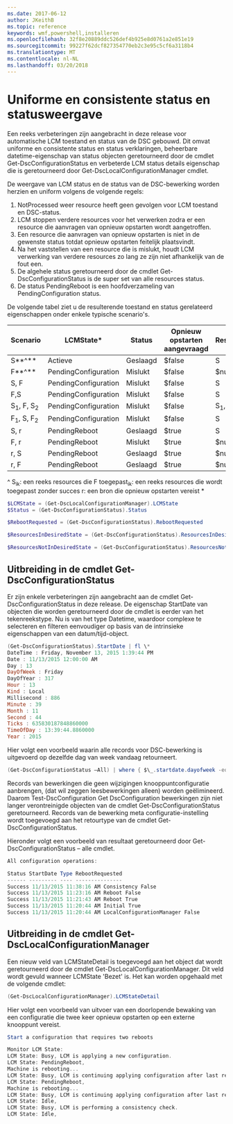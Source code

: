 ```yaml
---
ms.date: 2017-06-12
author: JKeithB
ms.topic: reference
keywords: wmf,powershell,installeren
ms.openlocfilehash: 32f8e20889ddc526def4b925e8d0761a2e851e19
ms.sourcegitcommit: 99227f62dcf827354770eb2c3e95c5cf6a3118b4
ms.translationtype: MT
ms.contentlocale: nl-NL
ms.lasthandoff: 03/20/2018
---
```

# <a name="unified-and-consistent-state-and-status-representation"></a>Uniforme en consistente status en statusweergave

Een reeks verbeteringen zijn aangebracht in deze release voor automatische LCM toestand en status van de DSC gebouwd. Dit omvat uniforme en consistente status en status verklaringen, beheerbare datetime-eigenschap van status objecten geretourneerd door de cmdlet Get-DscConfigurationStatus en verbeterde LCM status details eigenschap die is geretourneerd door Get-DscLocalConfigurationManager cmdlet.

De weergave van LCM status en de status van de DSC-bewerking worden herzien en uniform volgens de volgende regels:
1.  NotProcessed weer resource heeft geen gevolgen voor LCM toestand en DSC-status.
2.  LCM stoppen verdere resources voor het verwerken zodra er een resource die aanvragen van opnieuw opstarten wordt aangetroffen.
3.  Een resource die aanvragen van opnieuw opstarten is niet in de gewenste status totdat opnieuw opstarten feitelijk plaatsvindt.
4.  Na het vaststellen van een resource die is mislukt, houdt LCM verwerking van verdere resources zo lang ze zijn niet afhankelijk van de fout een.
5.  De algehele status geretourneerd door de cmdlet Get-DscConfigurationStatus is de super set van alle resources status.
6.  De status PendingReboot is een hoofdverzameling van PendingConfiguration status.

De volgende tabel ziet u de resulterende toestand en status gerelateerd eigenschappen onder enkele typische scenario's.

| **Scenario**                    | **LCMState\***       | **Status** | **Opnieuw opstarten aangevraagd**  | **ResourcesInDesiredState**  | **ResourcesNotInDesiredState** |
|---------------------------------|----------------------|------------|---------------|------------------------------|--------------------------------|
| S**^**                          | Actieve                 | Geslaagd    | $false        | S                            | $null                          |
| F**^**                          | PendingConfiguration | Mislukt    | $false        | $null                        | F                              |
| S, F                             | PendingConfiguration | Mislukt    | $false        | S                            | F                              |
| F,S                             | PendingConfiguration | Mislukt    | $false        | S                            | F                              |
| S<sub>1</sub>, F, S<sub>2</sub> | PendingConfiguration | Mislukt    | $false        | S<sub>1</sub>, S<sub>2</sub> | F                              |
| F<sub>1</sub>, S, F<sub>2</sub> | PendingConfiguration | Mislukt    | $false        | S                            | F<sub>1</sub>, F<sub>2</sub>   |
| S, r                            | PendingReboot        | Geslaagd    | $true         | S                            | r                              |
| F, r                            | PendingReboot        | Mislukt    | $true         | $null                        | F, r                           |
| r, S                            | PendingReboot        | Geslaagd    | $true         | $null                        | r                              |
| r, F                            | PendingReboot        | Geslaagd    | $true         | $null                        | r                              |

^ S<sub>ik</sub>: een reeks resources die F toegepast<sub>ik</sub>: een reeks resources die wordt toegepast zonder succes r: een bron die opnieuw opstarten vereist \*

```powershell
$LCMState = (Get-DscLocalConfigurationManager).LCMState
$Status = (Get-DscConfigurationStatus).Status

$RebootRequested = (Get-DscConfigurationStatus).RebootRequested

$ResourcesInDesiredState = (Get-DscConfigurationStatus).ResourcesInDesiredState

$ResourcesNotInDesiredState = (Get-DscConfigurationStatus).ResourcesNotInDesiredState
```
## <a name="enhancement-in-get-dscconfigurationstatus-cmdlet"></a>Uitbreiding in de cmdlet Get-DscConfigurationStatus

Er zijn enkele verbeteringen zijn aangebracht aan de cmdlet Get-DscConfigurationStatus in deze release. De eigenschap StartDate van objecten die worden geretourneerd door de cmdlet is eerder van het tekenreekstype. Nu is van het type Datetime, waardoor complexe te selecteren en filteren eenvoudiger op basis van de intrinsieke eigenschappen van een datum/tijd-object.
```powershell
(Get-DscConfigurationStatus).StartDate | fl \*
DateTime : Friday, November 13, 2015 1:39:44 PM
Date : 11/13/2015 12:00:00 AM
Day : 13
DayOfWeek : Friday
DayOfYear : 317
Hour : 13
Kind : Local
Millisecond : 886
Minute : 39
Month : 11
Second : 44
Ticks : 635830187848860000
TimeOfDay : 13:39:44.8860000
Year : 2015
```

Hier volgt een voorbeeld waarin alle records voor DSC-bewerking is uitgevoerd op dezelfde dag van week vandaag retourneert.
```powershell
(Get-DscConfigurationStatus –All) | where { $\_.startdate.dayofweek -eq (Get-Date).DayOfWeek }
```

Records van bewerkingen die geen wijzigingen knooppuntconfiguratie aanbrengen, (dat wil zeggen leesbewerkingen alleen) worden geëlimineerd. Daarom Test-DscConfiguration Get DscConfiguration bewerkingen zijn niet langer verontreinigde objecten van de cmdlet Get-DscConfigurationStatus geretourneerd.
Records van de bewerking meta configuratie-instelling wordt toegevoegd aan het retourtype van de cmdlet Get-DscConfigurationStatus.

Hieronder volgt een voorbeeld van resultaat geretourneerd door Get-DscConfigurationStatus – alle cmdlet.
```powershell
All configuration operations:

Status StartDate Type RebootRequested
------ --------- ---- ---------------
Success 11/13/2015 11:38:16 AM Consistency False
Success 11/13/2015 11:23:16 AM Reboot False
Success 11/13/2015 11:21:43 AM Reboot True
Success 11/13/2015 11:20:44 AM Initial True
Success 11/13/2015 11:20:44 AM LocalConfigurationManager False
```

## <a name="enhancement-in-get-dsclocalconfigurationmanager-cmdlet"></a>Uitbreiding in de cmdlet Get-DscLocalConfigurationManager
Een nieuw veld van LCMStateDetail is toegevoegd aan het object dat wordt geretourneerd door de cmdlet Get-DscLocalConfigurationManager. Dit veld wordt gevuld wanneer LCMState 'Bezet' is. Het kan worden opgehaald met de volgende cmdlet:
```powershell
(Get-DscLocalConfigurationManager).LCMStateDetail
```

Hier volgt een voorbeeld van uitvoer van een doorlopende bewaking van een configuratie die twee keer opnieuw opstarten op een externe knooppunt vereist.
```powershell
Start a configuration that requires two reboots

Monitor LCM State:
LCM State: Busy, LCM is applying a new configuration.
LCM State: PendingReboot,
Machine is rebooting...
LCM State: Busy, LCM is continuing applying configuration after last reboot.
LCM State: PendingReboot,
Machine is rebooting...
LCM State: Busy, LCM is continuing applying configuration after last reboot.
LCM State: Idle,
LCM State: Busy, LCM is performing a consistency check.
LCM State: Idle,
```

